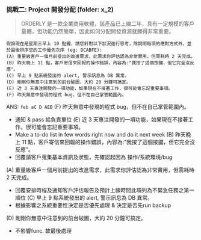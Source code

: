 ### 挑戰二: Project 開發分配 (folder: x_2)
> ORDERLY 是一款企業商用軟體，該產品已上線二年，具有一定規模的客戶量體，但功能仍然簡單，因此如何分配開發資源就顯得非常重要。
```
假設現在是星期三早上 10 點鐘，請您針對以下狀況進行思考，除說明每項的應對方式外，並於最後排序您的工作優先次序 (eg: DCABFE):
(A) 重量級客戶一個月前提出的改進需求，此需求你評估認為非常實用，但需耗時 2 天完成。
(B) 昨天晚上 11 點，客戶寄信來回報的操作錯誤，內容為:"我按了這個按鍵，但它完全沒反應"。
(C) 早上 9 點系統發出的 alert, 警示訊息為 DB 異常。
(D) 剛剛你無意中注意到的前台破圖，大約 20 分鐘可搞定。
(E) 近 3 天專注開發的一項功能，如果現在不接著工作，很可能會忘記重要事項。
(F) 昨天無意中發現的程式 bug，但不在自已掌管範圍內。
```


ANS: `feb aC D AEB`
(F) 昨天無意中發現的程式 bug，但不在自已掌管範圍內。
- 通知 & pass 給負責單位
(E) 近 3 天專注開發的一項功能，如果現在不接著工作，很可能會忘記重要事項。
- Make a to-do list in few words right now and do it next week
(B) 昨天晚上 11 點，客戶寄信來回報的操作錯誤，內容為:"我按了這個按鍵，但它完全沒反應"。
- 回覆請客戶蒐集基本資訊及狀態，先確認起因為 操作/系統環境/bug

(A) 重量級客戶一個月前提出的改進需求，此需求你評估認為非常實用，但需耗時 2 天完成。
- 回覆安排時程及通知客戶評估報告及預計上線時間此項列為不緊急任務之第一順位
(C) 早上 9 點系統發出的 alert, 警示訊息為 DB 異常。
- 根據影響之系統重要性決定是否優先處理 & 決定是否先run backup

(D) 剛剛你無意中注意到的前台破圖，大約 20 分鐘可搞定。
- 不影響func. 故最後處理
